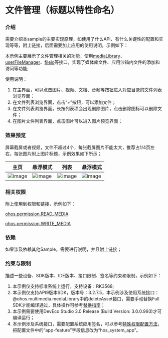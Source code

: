 # 文件管理（标题以特性命名）

### 介绍

需要介绍本sample的主要实现原理，如使用了什么API、有什么关键性的配置和实现等等，附上链接，后面需要加上应用的使用说明，示例如下：

本示例主要展示了文件管理相关的功能，使用[mediaLibrary](https://gitee.com/openharmony/docs/blob/master/zh-cn/application-dev/reference/apis/js-apis-medialibrary.md)、[userFileManager](https://gitee.com/openharmony/docs/blob/master/zh-cn/application-dev/reference/apis/js-apis-userfilemanager.md)、[fileio](https://gitee.com/openharmony/docs/blob/master/zh-cn/application-dev/reference/apis/js-apis-fileio.md)等接口，实现了媒体库文件、应用沙箱内文件的添加和访问等功能;

使用说明：
1. 在主界面，可以点击图片、视频、文档、音频等按钮进入对应目录的文件列表浏览界面；
2. 在文件列表浏览界面，点击“+”按钮，可以添加文件；
3. 在文件列表浏览界面，长按列表项会出现删除图片，点击删除图标可以删除文件；
4. 在图片文件列表界面，点击图片可以进入图片预览界面；

### 效果预览

屏幕截屏或者视频，文件不超过4个，每张截屏图片不能太大，推荐占1/4页左右，每张图片附上图片标题，示例效果如下所示；

|主页|悬浮模式|列表|悬浮模式|
|--------------------------------|--------------------------------|--------------------------------|--------------------------------|
|![image](MultiDeviceAppDev/MusicAlbum/screenshots/device/img1.png)|![image](MultiDeviceAppDev/MusicAlbum/screenshots/device/img2.png)|![image](MultiDeviceAppDev/MusicAlbum/screenshots/device/index.png)|![image](MultiDeviceAppDev/MusicAlbum/screenshots/device/img2.png)|

### 相关权限

附上使用到权限和链接，示例如下：

[ohos.permission.READ_MEDIA](https://gitee.com/openharmony/docs/blob/master/zh-cn/application-dev/security/permission-list.md)

[ohos.permission.WRITE_MEDIA](https://gitee.com/openharmony/docs/blob/master/zh-cn/application-dev/security/permission-list.md)

### 依赖

如果涉及依赖其他Sample，需要进行说明，并且附上链接；


### 约束与限制

描述一些设备、SDK版本、IDE版本、接口限制、签名等约束和限制，示例如下：

1. 本示例仅支持标准系统上运行，支持设备：RK3568;
2. 本示例仅支持API9版本SDK，版本号：3.2.7.5，本示例涉及使用系统接口：@ohos.multimedia.mediaLibrary中的deleteAsset接口，需要手动替换Full SDK才能编译通过，具体操作可参考[替换指南](https://gitee.com/openharmony/docs/blob/master/zh-cn/application-dev/quick-start/full-sdk-switch-guide.md)；
3. 本示例需要使用DevEco Studio 3.0 Release (Build Version: 3.0.0.993)才可编译运行；
4. 本示例涉及系统接口，需要配置系统应用签名，可以参考[特殊权限配置方法](https://docs.openharmony.cn/pages/v3.2Beta/zh-cn/application-dev/security/hapsigntool-overview.md/)，把配置文件中的“app-feature”字段信息改为“hos_system_app”。
